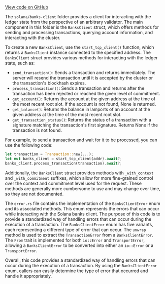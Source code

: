 
[View code on GitHub](https://github.com/solana-labs/solana/tree/master/na/banks-client)

The `solana/banks-client` folder provides a client for interacting with the ledger state from the perspective of an arbitrary validator. The main component in this folder is the `BanksClient` struct, which offers methods for sending and processing transactions, querying account information, and interacting with the cluster.

To create a new `BanksClient`, use the `start_tcp_client()` function, which returns a `BanksClient` instance connected to the specified address. The `BanksClient` struct provides various methods for interacting with the ledger state, such as:

- `send_transaction()`: Sends a transaction and returns immediately. The server will resend the transaction until it is accepted by the cluster or the transaction's blockhash expires.
- `process_transaction()`: Sends a transaction and returns after the transaction has been rejected or reached the given level of commitment.
- `get_account()`: Returns the account at the given address at the time of the most recent root slot. If the account is not found, None is returned.
- `get_balance()`: Returns the balance in lamports of an account at the given address at the time of the most recent root slot.
- `get_transaction_status()`: Returns the status of a transaction with a signature matching the transaction's first signature. Returns None if the transaction is not found.

For example, to send a transaction and wait for it to be processed, you can use the following code:

```rust
let transaction = Transaction::new(...);
let mut banks_client = start_tcp_client(addr).await?;
banks_client.process_transaction(transaction).await?;
```

Additionally, the `BanksClient` struct provides methods with `_with_context` and `_with_commitment` suffixes, which allow for more fine-grained control over the context and commitment level used for the request. These methods are generally more cumbersome to use and may change over time, so they are not documented.

The `error.rs` file contains the implementation of the `BanksClientError` enum and its associated methods. This enum represents the errors that can occur while interacting with the Solana banks client. The purpose of this code is to provide a standardized way of handling errors that can occur during the execution of a transaction. The `BanksClientError` enum has five variants, each representing a different type of error that can occur. The `unwrap` method is used to extract the `TransactionError` from a `BanksClientError`. The `From` trait is implemented for both `io::Error` and `TransportError`, allowing a `BanksClientError` to be converted into either an `io::Error` or a `TransportError`.

Overall, this code provides a standardized way of handling errors that can occur during the execution of a transaction. By using the `BanksClientError` enum, callers can easily determine the type of error that occurred and handle it appropriately.